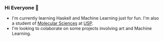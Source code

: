 ### Hi Everyone 👋
<!--
**elfoph/elfoph** is a ✨ _special_ ✨ repository because its `README.md` (this file) appears on your GitHub profile.

Here are some ideas to get you started:

- 🔭 I’m currently working on ...
- 🌱 I’m currently learning ...
- 👯 I’m looking to collaborate on ...
- 🤔 I’m looking for help with ...
- 💬 Ask me about ...
- 📫 How to reach me: ...
- 😄 Pronouns: ...
- ⚡ Fun fact: ...
-->

- I'm currently learning Haskell and Machine Learning just for fun. I'm also a student of [Molecular Sciences](http://www.cecm.usp.br/) at [USP](https://www5.usp.br/).
- I'm looking to colaborate on some projects involving art and Machine Learning.
